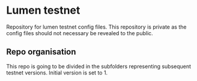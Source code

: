 # Lumen testnet
Repository for lumen testnet config files. This repository is private as the config files should not necessary be revealed to the public.

## Repo organisation

This repo is going to be divided in the subfolders representing subsequent testnet versions. Initial version is set to 1.

